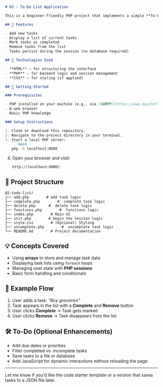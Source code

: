 ```markdown
# 02 - To-Do List Application

This is a beginner-friendly PHP project that implements a simple **To-Do List Manager**. Users can add tasks, mark them as complete, and remove them. This project is designed to strengthen your understanding of **arrays, loops, session handling**, and basic **state management** in PHP.

## 📌 Features

- Add new tasks
- Display a list of current tasks
- Mark tasks as completed
- Remove tasks from the list
- Tasks persist during the session (no database required)

## 🧰 Technologies Used

- **HTML** – for structuring the interface
- **PHP** – for backend logic and session management
- **CSS** – for styling (if applied)

## 🚀 Getting Started

### Prerequisites

- PHP installed on your machine (e.g., via [XAMPP](https://www.apachefriends.org/), [MAMP](https://www.mamp.info/), or `php` CLI)
- A web browser
- Basic PHP knowledge

### Setup Instructions

1. Clone or download this repository.
2. Navigate to the project directory in your terminal.
3. Start a local PHP server:
   ```bash
   php -S localhost:8000
   ```
4. Open your browser and visit:
   ```
   http://localhost:8000/
   ```

## 📂 Project Structure

```
02-todo-list/
├── add.php        # add task logic
├── complete.php        #  complete task logic
├── delete.php      #  delete task logic
├── functions.php        #  functions logic
├── index.php        # Main UI 
├── init.php        # begin the session logic
├── style.css        # (Optional) Styling
├── uncomplete.php        #  uncomplete task logic
└── README.md        # Project documentation
```

## 💡 Concepts Covered

- Using **arrays** to store and manage task data
- Displaying task lists using `foreach` loops
- Managing user state with **PHP sessions**
- Basic form handling and conditionals

## 🧪 Example Flow

1. User adds a task: _"Buy groceries"_
2. Task appears in the list with a **Complete** and **Remove** button
3. User clicks **Complete** → Task gets marked
4. User clicks **Remove** → Task disappears from the list

## 🛠️ To-Do (Optional Enhancements)

- Add due dates or priorities
- Filter completed vs. incomplete tasks
- Save tasks to a file or database
- Add JavaScript for dynamic interactions without reloading the page

---

Let me know if you'd like the code starter template or a version that saves tasks to a JSON file later.
